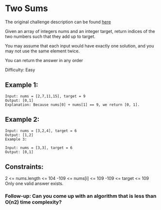 # Two Sums
The original challenge description can be found [here](https://leetcode.com/problems/two-sum/)

Given an array of integers nums and an integer target, return indices of the two numbers such that they add up to target.

You may assume that each input would have exactly one solution, and you may not use the same element twice.

You can return the answer in any order

Difficulty: Easy


## Example 1:
```
Input: nums = [2,7,11,15], target = 9
Output: [0,1]
Explanation: Because nums[0] + nums[1] == 9, we return [0, 1].
```

## Example 2:
```
Input: nums = [3,2,4], target = 6
Output: [1,2]
Example 3:
```

```
Input: nums = [3,3], target = 6
Output: [0,1]
```

## Constraints:

2 <= nums.length <= 104
-109 <= nums[i] <= 109
-109 <= target <= 109
Only one valid answer exists.
 

### Follow-up: Can you come up with an algorithm that is less than O(n2) time complexity?